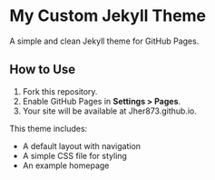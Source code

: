 # My Custom Jekyll Theme
A simple and clean Jekyll theme for GitHub Pages.

## How to Use
1. Fork this repository.
2. Enable GitHub Pages in **Settings > Pages**.
3. Your site will be available at Jher873.github.io.

This theme includes:
- A default layout with navigation
- A simple CSS file for styling
- An example homepage
